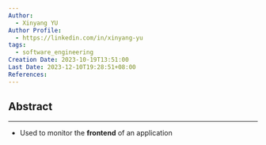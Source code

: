 ```yaml
---
Author:
  - Xinyang YU
Author Profile:
  - https://linkedin.com/in/xinyang-yu
tags:
  - software_engineering
Creation Date: 2023-10-19T13:51:00
Last Date: 2023-12-10T19:28:51+08:00
References: 
---
```

## Abstract
---
- Used to monitor the **frontend** of an application